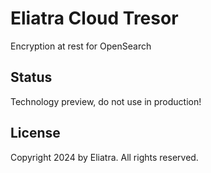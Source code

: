 # Eliatra Cloud Tresor

Encryption at rest for OpenSearch

## Status

Technology preview, do not use in production!

## License

Copyright 2024 by Eliatra. All rights reserved.